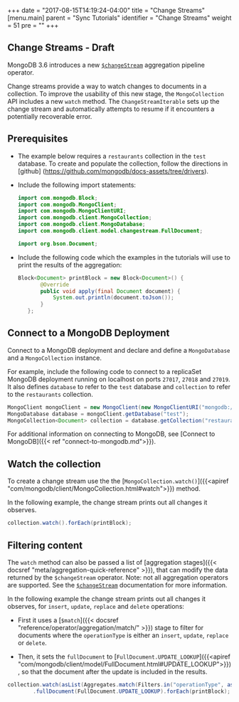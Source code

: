 +++
date = "2017-08-15T14:19:24-04:00"
title = "Change Streams"
[menu.main]
  parent = "Sync Tutorials"
  identifier = "Change Streams"
  weight = 51
  pre = "<i class='fa'></i>"
+++

## Change Streams - Draft

MongoDB 3.6 introduces a new [`$changeStream`](https://docs.mongodb.com/manual/operator/aggregation/changeStream) aggregation pipeline
operator.

Change streams provide a way to watch changes to documents in a collection. To improve the usability of this new stage, the 
`MongoCollection` API includes a new `watch` method. The `ChangeStreamIterable` sets up the change stream and automatically attempts 
to resume if it encounters a potentially recoverable error.

## Prerequisites

- The example below requires a ``restaurants`` collection in the ``test`` database. To create and populate the collection, follow the directions in [github] (https://github.com/mongodb/docs-assets/tree/drivers).

- Include the following import statements:

     ```java
     import com.mongodb.Block;
     import com.mongodb.MongoClient;
     import com.mongodb.MongoClientURI;
     import com.mongodb.client.MongoCollection;
     import com.mongodb.client.MongoDatabase;
     import com.mongodb.client.model.changestream.FullDocument;
     
     import org.bson.Document;
     ```

- Include the following code which the examples in the tutorials will use to print the results of the aggregation:

     ```java
     Block<Document> printBlock = new Block<Document>() {
            @Override
            public void apply(final Document document) {
                System.out.println(document.toJson());
            }
        };
     ```

## Connect to a MongoDB Deployment

Connect to a MongoDB deployment and declare and define a `MongoDatabase` and a `MongoCollection` instance.

For example, include the following code to connect to a replicaSet MongoDB deployment running on localhost on ports `27017`, `27018` and `27019`. 
It also defines `database` to refer to the `test` database and `collection` to refer to the `restaurants` collection.

```java
MongoClient mongoClient = new MongoClient(new MongoClientURI("mongodb://localhost:27017,localhost:27018,localhost:27019"));
MongoDatabase database = mongoClient.getDatabase("test");
MongoCollection<Document> collection = database.getCollection("restaurants");
```

For additional information on connecting to MongoDB, see [Connect to MongoDB]({{< ref "connect-to-mongodb.md">}}).

## Watch the collection

To create a change stream use the the [`MongoCollection.watch()`]({{<apiref "com/mongodb/client/MongoCollection.html#watch">}}) method.

In the following example, the change stream prints out all changes it observes.

```java
collection.watch().forEach(printBlock);
```

## Filtering content

The `watch` method can also be passed a list of [aggregation stages]({{< docsref "meta/aggregation-quick-reference" >}}), that can modify 
the data returned by the `$changeStream` operator. Note: not all aggregation operators are supported. See the 
[`$changeStream`](https://docs.mongodb.com/manual/operator/aggregation/changeStream) documentation for more information.

In the following example the change stream prints out all changes it observes, for `insert`, `update`, `replace` and `delete` operations:

- First it uses a [`$match`]({{< docsref "reference/operator/aggregation/match/" >}}) stage to filter for documents where the `operationType` 
is either an `insert`, `update`, `replace` or `delete`.

- Then, it sets the `fullDocument` to [`FullDocument.UPDATE_LOOKUP`]({{<apiref "com/mongodb/client/model/FullDocument.html#UPDATE_LOOKUP">}}),
so that the document after the update is included in the results.

```java
collection.watch(asList(Aggregates.match(Filters.in("operationType", asList("insert", "update", "replace", "delete")))))
        .fullDocument(FullDocument.UPDATE_LOOKUP).forEach(printBlock);
```
